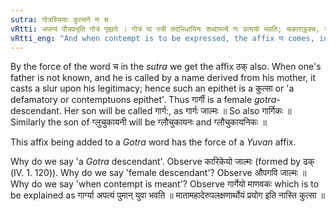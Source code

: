 ```yaml
---
sutra: गोत्रस्त्रियाः कुत्सने ण च
vRtti: अपत्यं पौत्रप्रभृति गोत्रं गृह्यते । गोत्रं या स्त्री तदभिधायिनः शब्दापत्ये णः प्रत्ययो भवति; चकाराट्ठक्च, कुत्सने गम्यमाने । पितुरसविज्ञाने मात्रा व्यपदेशोपत्यस्य कुत्सा ॥
vRtti_eng: "And when contempt is to be expressed, the affix ण comes, in the sense of a descendant, after a feminine word denoting a _Gotra_-descendant."
---
```

By the force of the word च in the _sutra_ we get the affix ठक् also. When one's father is not known, and he is called by a name derived from his mother, it casts a slur upon his legitimacy; hence such an epithet is a कुत्सा or 'a defamatory or contemptuons epithet'. Thus गार्गी is a female _gotra_-descendant. Her son will be called गार्ग:, as गार्गः जाल्मः ॥ So also गार्गिकः ॥ Similarly the son of ग्लुचुकायनी will be ग्लौचुकायनः and ग्लौचुकायनिकः ॥

This affix being added to a _Gotra_ word has the force of a _Yuvan_ affix.

Why do we say 'a _Gotra_ descendant'. Observe कारिकेयो जाल्मः (formed by ढक् (IV. 1. 120)). Why do we say 'female descendant'? Observe औपगवि जाल्मः ॥ Why do we say 'when contempt is meant'? Observe गार्गेयो माणवकः which is to be explained as गार्ग्या अपत्यं पुमान् युवा भवति ॥ मातामहादेरुपलक्षणार्थोयं प्रयोग इति नास्ति कुत्सा ॥

